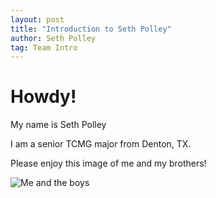 ```yaml
---
layout: post
title: "Introduction to Seth Polley"
author: Seth Polley
tag: Team Intro
---
```


# Howdy! 

My name is Seth Polley

I am a senior TCMG major from Denton, TX.

Please enjoy this image of me and my brothers! 

![Me and the boys](/Project2/assets/images/brothers.JPG) 
